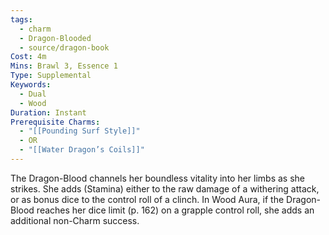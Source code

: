 ```yaml
---
tags:
  - charm
  - Dragon-Blooded
  - source/dragon-book
Cost: 4m
Mins: Brawl 3, Essence 1
Type: Supplemental
Keywords:
  - Dual
  - Wood
Duration: Instant
Prerequisite Charms:
  - "[[Pounding Surf Style]]"
  - OR
  - "[[Water Dragon’s Coils]]"
---
```

The Dragon-Blood channels her boundless vitality into her limbs as she strikes. She adds (Stamina) either to the raw damage of a withering attack, or as bonus dice to the control roll of a clinch. In Wood Aura, if the Dragon-Blood reaches her dice limit (p. 162) on a grapple control roll, she adds an additional non-Charm success.
